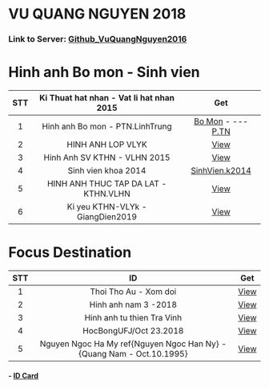# VU QUANG NGUYEN 2018 
### Link to Server: [Github_VuQuangNguyen2016](https://vuquangnguyen2016.github.io/Webpage/) 
# Hinh anh Bo mon - Sinh vien

|STT |Ki Thuat hat nhan - Vat li hat nhan 2015 |Get|
|:--:|:--:|:--:|
|1  |   Hinh anh Bo mon - PTN.LinhTrung                            |   [Bo Mon](https://github.com/vuquangnguyen2018/WebStudio/issues/15)   - --- [P.TN](https://github.com/vuquangnguyen2018/WebStudio/issues/19 )          |
|2  |   HINH ANH LOP VLYK                           |   [View](https://github.com/vuquangnguyen2018/WebStudio/issues/3)             |
|3  |   Hinh Anh SV KTHN - VLHN 2015                |   [View](https://github.com/vuquangnguyen2018/WebStudio/issues/8)             |
|4  |   Sinh vien khoa 2014                         |   [SinhVien.k2014](https://github.com/vuquangnguyen2018/WebStudio/issues/5)   |
|5  |   HINH ANH THUC TAP DA LAT - KTHN.VLHN        |   [View](https://github.com/vuquangnguyen2018/WebStudio/issues/2)             |
|6  |   Ki yeu KTHN-VLYk - GiangDien2019        |   [View](https://github.com/vuquangnguyen2018/WebStudio/issues/20)             |




# Focus Destination

|STT |ID |Get|
|:--:|:--:|:--:|
|1  |   Thoi Tho Au - Xom doi                                                   |   [View](https://github.com/vuquangnguyen2018/WebStudio/issues/17)             |
|2  |   Hinh anh nam 3 -2018                                                    |   [View](https://github.com/vuquangnguyen2018/WebStudio/issues/4)              |
|3  |   Hinh anh tu thien Tra Vinh                                              |   [View](https://github.com/vuquangnguyen2018/WebStudio/issues/1)              |
|4  |   HocBongUFJ/Oct 23.2018                                                  |   [View](https://github.com/vuquangnguyen2018/WebStudio/issues/16)             |
|5  |   Nguyen Ngoc Ha My ref{Nguyen Ngoc Han Ny} - {Quang Nam - Oct.10.1995}          |   [View](https://github.com/vuquangnguyen2018/WebStudio/issues/13)             |



#### - [ID Card](https://github.com/vuquangnguyen2018/WebStudio/issues/12)
